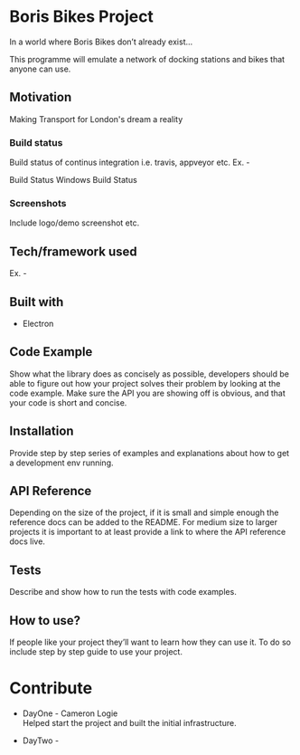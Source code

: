 # Boris Bikes Project
In a world where Boris Bikes don’t already exist…

This programme will emulate a network of docking stations and bikes that anyone can use.

## Motivation
Making Transport for London's dream a reality

### Build status
Build status of continus integration i.e. travis, appveyor etc. Ex. -

Build Status Windows Build Status

### Screenshots
Include logo/demo screenshot etc.

## Tech/framework used
Ex. -

## Built with

- Electron

## Code Example
Show what the library does as concisely as possible, developers should be able to figure out how your project solves their problem by looking at the code example. Make sure the API you are showing off is obvious, and that your code is short and concise.

## Installation
Provide step by step series of examples and explanations about how to get a development env running.

## API Reference
Depending on the size of the project, if it is small and simple enough the reference docs can be added to the README. For medium size to larger projects it is important to at least provide a link to where the API reference docs live.

## Tests
Describe and show how to run the tests with code examples.

## How to use?
If people like your project they’ll want to learn how they can use it. To do so include step by step guide to use your project.

# Contribute
 - DayOne - Cameron Logie   
 Helped start the project and built the initial infrastructure.

- DayTwo - 
